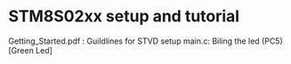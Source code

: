 # STM8S02xx setup and tutorial

Getting_Started.pdf : Guildlines for STVD setup
main.c: Biling the led (PC5) [Green Led]

